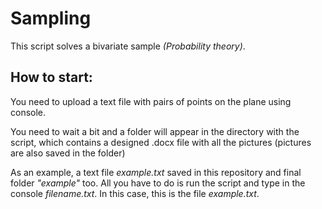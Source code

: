 # Sampling
This script solves a bivariate sample *(Probability theory)*.


## How to start:
You need to upload a text file with pairs of points on the plane using console.

You need to wait a bit and a folder will appear in the directory with the script, which contains a designed .docx file with all the pictures (pictures are also saved in the folder) 

As an example, a text file *example.txt* saved in this repository and final folder *"example"* too. All you have to do is run the script and type in the console *filename.txt*. In this case, this is the file *example.txt*.
